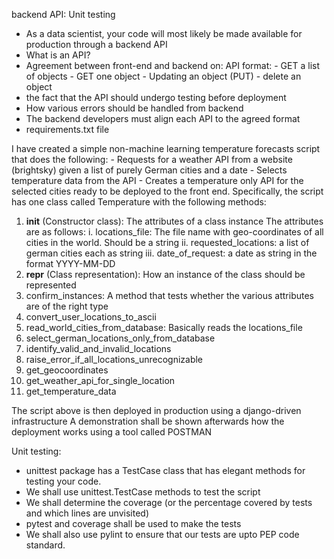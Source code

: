 backend API: Unit testing
- As a data scientist, your code will most likely be made available for production through a backend API
- What is an API?
- Agreement between front-end and backend on:
	API format:
		- GET a list of objects
		- GET one object
		- Updating an object (PUT)
		- delete an object
- the fact that the API should undergo testing before deployment
- How various errors should be handled from backend
- The backend developers must align each API to the agreed format
- requirements.txt file



I have created a simple non-machine learning temperature forecasts script that does the following:
	- Requests for a weather API from a website (brightsky) given a list of purely German cities and a date
	- Selects temperature data from the API
	- Creates a temperature only API for the selected cities ready to be deployed to the front end.
Specifically, the script has one class called Temperature with the following methods:
1. __init__ (Constructor class): The attributes of a class instance
	The attributes are as follows:
	i. locations_file: The file name with geo-coordinates of all cities in the world. Should be a string
	ii. requested_locations: a list of german cities each as string
	iii. date_of_request: a date as string in the format YYYY-MM-DD
2. __repr__ (Class representation): How an instance of the class should be represented
3. confirm_instances: A method that tests whether the various attributes are of the right type
4. convert_user_locations_to_ascii
5. read_world_cities_from_database: Basically reads the locations_file
6. select_german_locations_only_from_database
7. identify_valid_and_invalid_locations
8. raise_error_if_all_locations_unrecognizable
9. get_geocoordinates
10. get_weather_api_for_single_location
11. get_temperature_data 

The script above is then deployed in production using a django-driven infrastructure
A demonstration shall be shown afterwards how the deployment works using a tool called POSTMAN


Unit testing:
- unittest package has a TestCase class that has elegant methods for testing your code.
- We shall use unittest.TestCase methods to test the script
- We shall determine the coverage (or the percentage covered by tests and which lines are unvisited)
- pytest and coverage shall be used to make the tests
- We shall also use pylint to ensure that our tests are upto PEP code standard.